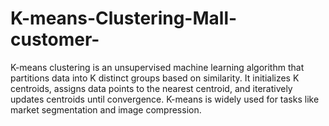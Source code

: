 # K-means-Clustering-Mall-customer-
K-means clustering is an unsupervised machine learning algorithm that partitions data into K distinct groups based on similarity. It initializes K centroids, assigns data points to the nearest centroid, and iteratively updates centroids until convergence. K-means is widely used for tasks like market segmentation and image compression.

